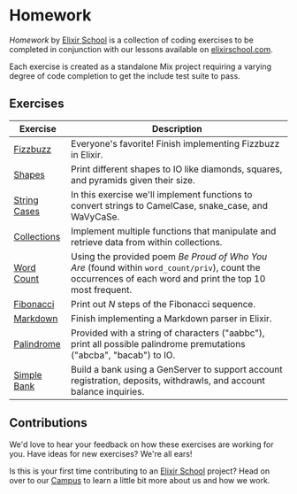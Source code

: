 # Homework

_Homework_ by [Elixir School](https://github.com/elixirschool) is a collection of coding exercises to be completed in conjunction with our lessons available on [elixirschool.com](https://elixirschool.com).

Each exercise is created as a standalone Mix project requiring a varying degree of code completion to get the include test suite to pass.

## Exercises

| Exercise             | Description           |
|----------------------|-----------------------|
|[Fizzbuzz](https://github.com/elixirschool/homework/tree/master/fizzbuzz)| Everyone's favorite!  Finish implementing Fizzbuzz in Elixir.|
|[Shapes](https://github.com/elixirschool/homework/tree/master/shapes)|Print different shapes to IO like diamonds, squares, and pyramids given their size.|
|[String Cases](https://github.com/elixirschool/homework/tree/master/string_cases)|In this exercise we'll implement functions to convert strings to CamelCase, snake_case, and WaVyCaSe.|
|[Collections](https://github.com/elixirschool/homework/tree/master/collections)|Implement multiple functions that manipulate and retrieve data from within collections.|
|[Word Count](https://github.com/elixirschool/homework/tree/master/word_count)|Using the provided poem _Be Proud of Who You Are_ (found within `word_count/priv`), count the occurrences of each word and print the top 10 most frequent.|
|[Fibonacci](https://github.com/elixirschool/homework/tree/master/fibonacci)|Print out _N_ steps of the Fibonacci sequence.|
|[Markdown](https://github.com/elixirschool/homework/tree/master/markdown)|Finish implementing a Markdown parser in Elixir.|
|[Palindrome](https://github.com/elixirschool/homework/tree/master/palindrome)|Provided with a string of characters ("aabbc"), print all possible palindrome premutations ("abcba", "bacab") to IO.|
|[Simple Bank](/tree/master/simple_bank)|Build a bank using a GenServer to support account registration, deposits, withdrawls, and account balance inquiries.|

## Contributions

We'd love to hear your feedback on how these exercises are working for you.
Have ideas for new exercises?
We're all ears!

Is this is your first time contributing to an [Elixir School](https://github.com/elixirschool) project?
Head on over to our [Campus](https://github.com/elixirschool/campus) to learn a little bit more about us and how we work.

